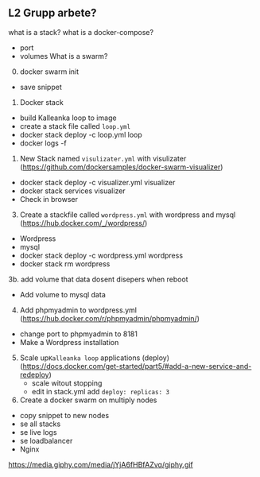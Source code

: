 ## L2 Grupp arbete?

what is a stack?
what is a docker-compose?

- port
- volumes
  What is a swarm?

0. docker swarm init

- save snippet

1. Docker stack

- build Kalleanka loop to image
- create a stack file called `loop.yml`
- docker stack deploy -c loop.yml loop
- docker logs -f

1. New Stack named `visulizater.yml` with visulizater (https://github.com/dockersamples/docker-swarm-visualizer)

- docker stack deploy -c visualizer.yml visualizer
- docker stack services visualizer
- Check in browser

3. Create a stackfile called `wordpress.yml` with wordpress and mysql (https://hub.docker.com/_/wordpress/)

- Wordpress
- mysql
- docker stack deploy -c wordpress.yml wordpress
- docker stack rm wordpress

3b. add volume that data dosent disepers when reboot

- Add volume to mysql data

4. Add phpmyadmin to wordpress.yml (https://hub.docker.com/r/phpmyadmin/phpmyadmin/)

- change port to phpmyadmin to 8181
- Make a Wordpress installation

5. Scale up`Kalleanka loop` applications (deploy)(https://docs.docker.com/get-started/part5/#add-a-new-service-and-redeploy)
   - scale witout stopping
   - edit in stack.yml add `deploy: replicas: 3`
6. Create a docker swarm on multiply nodes

- copy snippet to new nodes
- se all stacks
- se live logs
- se loadbalancer
- Nginx

https://media.giphy.com/media/jYjA6fHBfAZvq/giphy.gif
